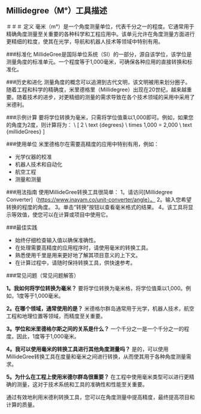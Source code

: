 ## Millidegree（M°）工具描述

＃＃＃ 定义
毫米（m°）是一个角度测量单位，代表千分之一的程度。它通常用于精确角度测量至关重要的各种科学和工程应用中。该单元允许在角度测量方面进行更精细的粒度，使其在光学，导航和机器人技术等领域中特别有用。

###标准化
MillideGree是国际单位系统（SI）的一部分，源自该学位，该学位是测量角度的标准单元。一个程度等于1,000毫米，可确保各种应用的直接转换和标准化。

###历史和进化
测量角度的概念可以追溯到古代文明，该文明被用来划分圈子。随着工程和科学的精确度，米里德格里（Millidegree）出现在20世纪，越来越重要。随着技术的进步，对更精细的测量的需求导致在各个技术领域的采用中采用了米德利。

###示例计算
要将学位转换为毫米，只需将学位值乘以1,000即可。例如，如果您的角度为2度，则计算将为：
\ [
2 \ text {degrees} \ times 1,000 = 2,000 \ text {millideGrees}
\]

###使用单位
米里德格尔在需要高精度的应用中特别有用，例如：
- 光学仪器的校准
- 机器人技术和自动化
- 航空工程
- 测量和测量

###用法指南
使用MillideGree转换工具很简单：
1。请访问[Millidegree Converter]（https://www.inayam.co/unit-converter/angle）。
2。输入您希望转换的程度的角度。
3。单击“转换”按钮以查看毫米格式的结果。
4。该工具将显示等效值，使您可以在计算或项目中使用它。

###最佳实践
- 始终仔细检查输入值以确保准确性。
- 在处理需要高精度的应用程序时，请使用毫米的转换工具。
- 熟悉使用千里是用来更好地了解其项目意义的上下文。
- 在计算过程中，请随时保持转换工具，供快速参考。

###常见问题（常见问题解答）

**1。我如何将学位转换为毫米？**
要将学位转换为毫米格，将学位值乘以1,000。例如，1度等于1,000毫米。

**2。在哪个领域，通常使用的是？**
米德格尔群岛通常用于光学，机器人技术，航空工程和地理位置等领域，而精度至关重要。

**3。学位和米里德格尔斯之间的关系是什么？**
一个千分之一是一个千分之一的程度。因此，1度等于1,000毫米。

**4。我可以使用毫米的转换工具进行其他角度测量吗？**
是的，可以使用MillideGree转换工具在度量和毫米之间进行转换，从而使其用于各种角度测量需求。

**5。为什么在工程上使用米德尔群岛很重要？**
在工程中使用毫米类型可以进行更精确的测量，这对于技术系统和工具的准确性和性能至关重要。

通过有效地利用米德利转换工具，您可以在角度测量中提高精度，最终提高项目和计算的质量。